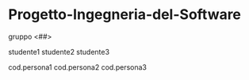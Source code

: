 # Progetto-Ingegneria-del-Software


gruppo <##>

studente1 studente2 studente3


cod.persona1 cod.persona2 cod.persona3


